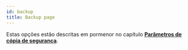 ```yaml
---
id: backup
title: Backup page
---
```


Estas opções estão descritas em pormenor no capítulo [**Parâmetros de cópia de segurança**](../Backup/settings.md).

